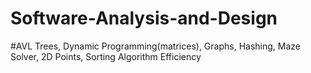 # Software-Analysis-and-Design
#AVL Trees, Dynamic Programming(matrices), Graphs, Hashing, Maze Solver, 2D Points, Sorting Algorithm Efficiency
